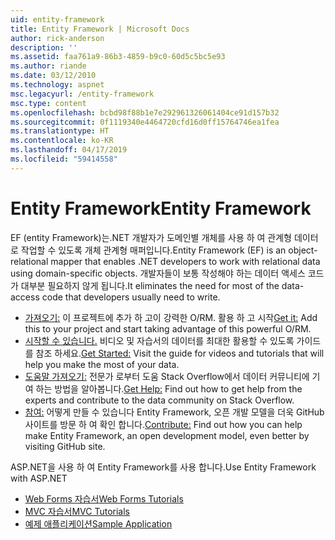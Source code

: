 ```yaml
---
uid: entity-framework
title: Entity Framework | Microsoft Docs
author: rick-anderson
description: ''
ms.assetid: faa761a9-86b3-4859-b9c0-60d5c5bc5e93
ms.author: riande
ms.date: 03/12/2010
ms.technology: aspnet
msc.legacyurl: /entity-framework
msc.type: content
ms.openlocfilehash: bcbd98f88b1e7e292961326061404ce91d157b32
ms.sourcegitcommit: 0f1119340e4464720cfd16d0ff15764746ea1fea
ms.translationtype: HT
ms.contentlocale: ko-KR
ms.lasthandoff: 04/17/2019
ms.locfileid: "59414558"
---
```

# <a name="entity-framework"></a><span data-ttu-id="1358b-102">Entity Framework</span><span class="sxs-lookup"><span data-stu-id="1358b-102">Entity Framework</span></span>

<span data-ttu-id="1358b-103">EF (entity Framework)는.NET 개발자가 도메인별 개체를 사용 하 여 관계형 데이터로 작업할 수 있도록 개체 관계형 매퍼입니다.</span><span class="sxs-lookup"><span data-stu-id="1358b-103">Entity Framework (EF) is an object-relational mapper that enables .NET developers to work with relational data using domain-specific objects.</span></span> <span data-ttu-id="1358b-104">개발자들이 보통 작성해야 하는 데이터 액세스 코드가 대부분 필요하지 않게 됩니다.</span><span class="sxs-lookup"><span data-stu-id="1358b-104">It eliminates the need for most of the data-access code that developers usually need to write.</span></span>


- <span data-ttu-id="1358b-105">[가져오기:](https://msdn.com/data/ee712906) 이 프로젝트에 추가 하 고이 강력한 O/RM. 활용 하 고 시작</span><span class="sxs-lookup"><span data-stu-id="1358b-105">[Get it:](https://msdn.com/data/ee712906) Add this to your project and start taking advantage of this powerful O/RM.</span></span>
- <span data-ttu-id="1358b-106">[시작할 수 있습니다.](https://msdn.com/data/ee712907) 비디오 및 자습서의 데이터를 최대한 활용할 수 있도록 가이드를 참조 하세요.</span><span class="sxs-lookup"><span data-stu-id="1358b-106">[Get Started:](https://msdn.com/data/ee712907) Visit the guide for videos and tutorials that will help you make the most of your data.</span></span>
- <span data-ttu-id="1358b-107">[도움말 가져오기:](https://msdn.com/data/hh913619) 전문가 로부터 도움 Stack Overflow에서 데이터 커뮤니티에 기여 하는 방법을 알아봅니다.</span><span class="sxs-lookup"><span data-stu-id="1358b-107">[Get Help:](https://msdn.com/data/hh913619) Find out how to get help from the experts and contribute to the data community on Stack Overflow.</span></span>
- <span data-ttu-id="1358b-108">[참여:](https://github.com/aspnet/EntityFramework6) 어떻게 만들 수 있습니다 Entity Framework, 오픈 개발 모델을 더욱 GitHub 사이트를 방문 하 여 확인 합니다.</span><span class="sxs-lookup"><span data-stu-id="1358b-108">[Contribute:](https://github.com/aspnet/EntityFramework6) Find out how you can help make Entity Framework, an open development model, even better by visiting GitHub site.</span></span>


<span data-ttu-id="1358b-109">ASP.NET을 사용 하 여 Entity Framework를 사용 합니다.</span><span class="sxs-lookup"><span data-stu-id="1358b-109">Use Entity Framework with ASP.NET</span></span>

- [<span data-ttu-id="1358b-110">Web Forms 자습서</span><span class="sxs-lookup"><span data-stu-id="1358b-110">Web Forms Tutorials</span></span>](web-forms/overview/older-versions-getting-started/getting-started-with-ef/the-entity-framework-and-aspnet-getting-started-part-1.md)
- [<span data-ttu-id="1358b-111">MVC 자습서</span><span class="sxs-lookup"><span data-stu-id="1358b-111">MVC Tutorials</span></span>](mvc/overview/getting-started/getting-started-with-ef-using-mvc/creating-an-entity-framework-data-model-for-an-asp-net-mvc-application.md)
- [<span data-ttu-id="1358b-112">예제 애플리케이션</span><span class="sxs-lookup"><span data-stu-id="1358b-112">Sample Application</span></span>](https://webpifeed.blob.core.windows.net/webpifeed/Partners/ASP.NET%20MVC%20Application%20Using%20Entity%20Framework%20Code%20First.zip)
